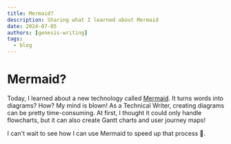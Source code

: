 ```yaml
---
title: Mermaid?
description: Sharing what I learned about Mermaid
date: 2024-07-05
authors: [genesis-writing]
tags:
  - blog
---
```


# Mermaid?

Today, I learned about a new technology called [Mermaid](https://mermaid.js.org/intro/). It turns words into diagrams? How? My mind is blown! As a Technical Writer, creating diagrams can be pretty time-consuming. At first, I thought it could only handle flowcharts, but it can also create Gantt charts and user journey maps!

I can't wait to see how I can use Mermaid to speed up that process 🤯.